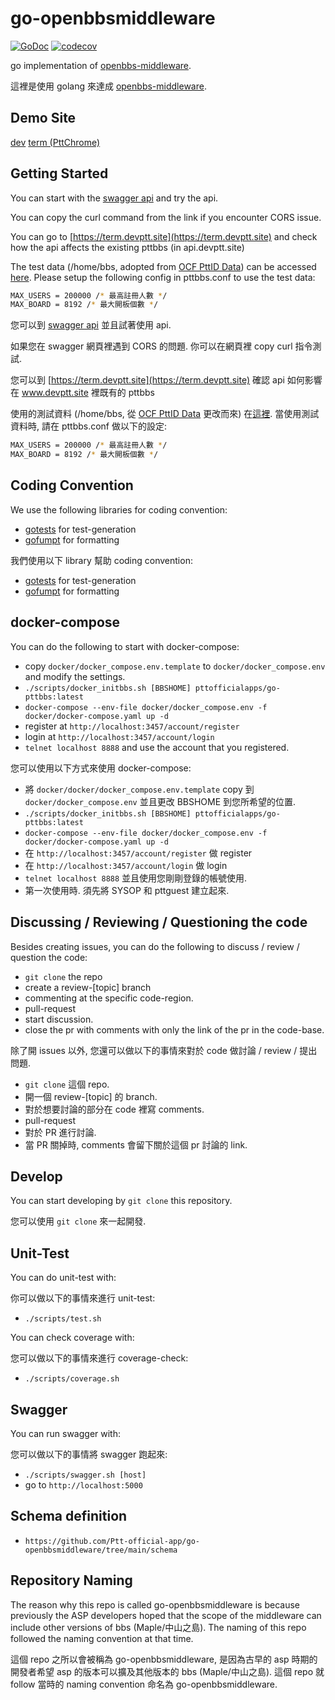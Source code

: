 # go-openbbsmiddleware

[![GoDoc](https://pkg.go.dev/badge/github.com/Ptt-official-app/go-openbbsmiddleware?status.svg)](https://pkg.go.dev/github.com/Ptt-official-app/go-openbbsmiddleware?tab=doc)
[![codecov](https://codecov.io/gh/Ptt-official-app/go-openbbsmiddleware/branch/main/graph/badge.svg)](https://codecov.io/gh/Ptt-official-app/go-openbbsmiddleware)

go implementation of [openbbs-middleware](https://hackmd.io/@twbbs/Root#%E6%9E%B6%E6%A7%8B%E5%9C%96).

這裡是使用 golang 來達成 [openbbs-middleware](https://hackmd.io/@twbbs/Root#%E6%9E%B6%E6%A7%8B%E5%9C%96).

## Demo Site

[dev](https://www.devptt.site)
[term (PttChrome)](https://term.devptt.site)

## Getting Started

You can start with the [swagger api](https://api.devptt.site:5000)
and try the api.

You can copy the curl command from the link if you encounter
CORS issue.

You can go to [https://term.devptt.site](https://term.devptt.site) and check how the api affects the existing pttbbs (in api.devptt.site)

The test data (/home/bbs, adopted from [OCF PttID Data](https://ocf.tw/p/pttid/)) can be accessed [here](https://drive.google.com/file/d/1lHuqOYpPDmKayYAaf3UIiLRV1wCjF6bc/view?usp=sharing).
Please setup the following config in pttbbs.conf to use the test data:

```sh
MAX_USERS = 200000 /* 最高註冊人數 */
MAX_BOARD = 8192 /* 最大開板個數 */
```

您可以到 [swagger api](https://api.devptt.site:5000/)
並且試著使用 api.

如果您在 swagger 網頁裡遇到 CORS 的問題. 你可以在網頁裡 copy
curl 指令測試.

您可以到 [https://term.devptt.site](https://term.devptt.site) 確認 api 如何影響在 www.devptt.site 裡既有的 pttbbs

使用的測試資料 (/home/bbs, 從 [OCF PttID Data](https://ocf.tw/p/pttid/) 更改而來) 在[這裡](https://drive.google.com/file/d/1lHuqOYpPDmKayYAaf3UIiLRV1wCjF6bc/view?usp=sharing).
當使用測試資料時, 請在 pttbbs.conf 做以下的設定:

```sh
MAX_USERS = 200000 /* 最高註冊人數 */
MAX_BOARD = 8192 /* 最大開板個數 */
```

## Coding Convention

We use the following libraries for coding convention:

* [gotests](https://github.com/cweill/gotests) for test-generation
* [gofumpt](https://github.com/mvdan/gofumpt) for formatting

我們使用以下 library 幫助 coding convention:

* [gotests](https://github.com/cweill/gotests) for test-generation
* [gofumpt](https://github.com/mvdan/gofumpt) for formatting

## docker-compose

You can do the following to start with docker-compose:

* copy `docker/docker_compose.env.template` to `docker/docker_compose.env` and modify the settings.
* `./scripts/docker_initbbs.sh [BBSHOME] pttofficialapps/go-pttbbs:latest`
* `docker-compose --env-file docker/docker_compose.env -f docker/docker-compose.yaml up -d`
* register at `http://localhost:3457/account/register`
* login at `http://localhost:3457/account/login`
* `telnet localhost 8888` and use the account that you registered.

您可以使用以下方式來使用 docker-compose:

* 將 `docker/docker/docker_compose.env.template` copy 到 `docker/docker_compose.env` 並且更改 BBSHOME 到您所希望的位置.
* `./scripts/docker_initbbs.sh [BBSHOME] pttofficialapps/go-pttbbs:latest`
* `docker-compose --env-file docker/docker_compose.env -f docker/docker-compose.yaml up -d`
* 在 `http://localhost:3457/account/register` 做 register
* 在 `http://localhost:3457/account/login` 做 login
* `telnet localhost 8888` 並且使用您剛剛登錄的帳號使用.
* 第一次使用時. 須先將 SYSOP 和 pttguest 建立起來.

## Discussing / Reviewing / Questioning the code

Besides creating issues, you can do the following
to discuss / review / question the code:

* `git clone` the repo
* create a review-[topic] branch
* commenting at the specific code-region.
* pull-request
* start discussion.
* close the pr with comments with only the link of the pr in the code-base.

除了開 issues 以外, 您還可以做以下的事情來對於 code 做討論 / review / 提出問題.

* `git clone` 這個 repo.
* 開一個 review-[topic] 的 branch.
* 對於想要討論的部分在 code 裡寫 comments.
* pull-request
* 對於 PR 進行討論.
* 當 PR 關掉時, comments 會留下關於這個 pr 討論的 link.

## Develop

You can start developing by `git clone` this repository.

您可以使用 `git clone` 來一起開發.

## Unit-Test

You can do unit-test with:

你可以做以下的事情來進行 unit-test:

* `./scripts/test.sh`

You can check coverage with:

您可以做以下的事情來進行 coverage-check:

* `./scripts/coverage.sh`

## Swagger

You can run swagger with:

您可以做以下的事情將 swagger 跑起來:

* `./scripts/swagger.sh [host]`
* go to `http://localhost:5000`

## Schema definition

* `https://github.com/Ptt-official-app/go-openbbsmiddleware/tree/main/schema`

## Repository Naming

The reason why this repo is called go-openbbsmiddleware is because previously the ASP developers hoped that the scope of the middleware can include other versions of bbs (Maple/中山之島). The naming of this repo followed the naming convention at that time.

這個 repo 之所以會被稱為 go-openbbsmiddleware, 是因為古早的 asp 時期的開發者希望 asp 的版本可以擴及其他版本的 bbs (Maple/中山之島). 這個 repo 就 follow 當時的 naming convention 命名為 go-openbbsmiddleware.
